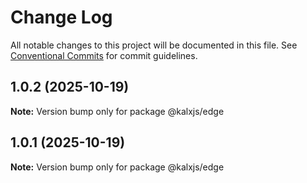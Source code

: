 # Change Log

All notable changes to this project will be documented in this file.
See [Conventional Commits](https://conventionalcommits.org) for commit guidelines.

## 1.0.2 (2025-10-19)

**Note:** Version bump only for package @kalxjs/edge

## 1.0.1 (2025-10-19)

**Note:** Version bump only for package @kalxjs/edge
